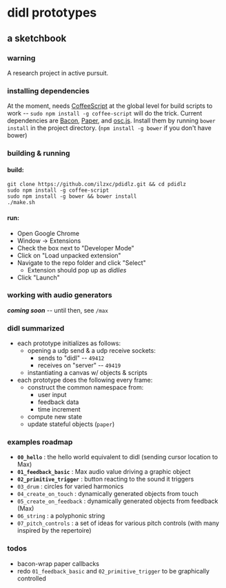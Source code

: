 # didl prototypes
## a sketchbook

### warning

A research project in active pursuit.

### installing dependencies

At the moment, needs [CoffeeScript](http://coffeescript.org) at the global level for build scripts to work -- `sudo npm install -g coffee-script` will do the trick. Current dependencies are [Bacon](https://baconjs.github.io), [Paper](http://paperjs.org), and [osc.js](https://github.com/colinbdclark/osc.js). Install them by running `bower install` in the project directory. (`npm install -g bower` if you don't have bower)

<!-- [Ramda](http://ramdajs.com/0.18.0/index.html) -->

### building & running

#### build:

```
git clone https://github.com/ilzxc/pdidlz.git && cd pdidlz
sudo npm install -g coffee-script
sudo npm install -g bower && bower install
./make.sh
```
#### run:

* Open Google Chrome
* Window -> Extensions
* Check the box next to "Developer Mode"
* Click on "Load unpacked extension"
* Navigate to the repo folder and click "Select"
	* Extension should pop up as *didlies*
* Click "Launch"

### working with audio generators

***coming soon*** -- until then, see `/max`

### didl summarized

* each prototype initializes as follows:
	* opening a udp send & a udp receive sockets:
		* sends to "didl" -- `49412`
		* receives on "server" -- `49419`
	* instantiating a canvas w/ objects & scripts
* each prototype does the following every frame:
	* construct the common namespace from:
		* user input
		* feedback data
		* time increment
	* compute new state
	* update stateful objects (`paper`)

### examples roadmap

* **`00_hello`** : the hello world equivalent to didl (sending cursor location to Max)
* **`01_feedback_basic`** : Max audio value driving a graphic object
* **`02_primitive_trigger`** : button reacting to the sound it triggers
* `03_drum` : circles for varied harmonics
* `04_create_on_touch` : dynamically generated objects from touch
* `05_create_on_feedback` : dynamically generated objects from feedback (Max)
* `06_string` : a polyphonic string
* `07_pitch_controls` : a set of ideas for various pitch controls (with many inspired by the repertoire)

### todos

* bacon-wrap paper callbacks
* redo `01_feedback_basic` and `02_primitive_trigger` to be graphically controlled